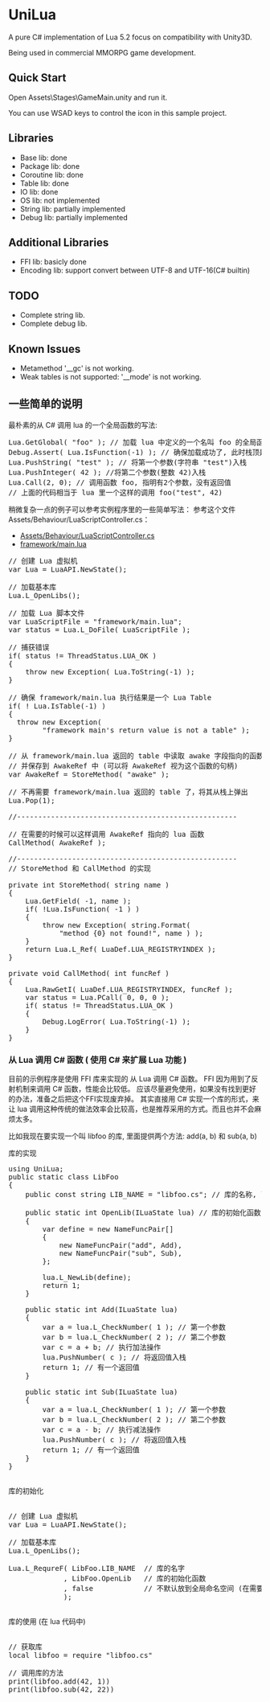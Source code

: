 # UniLua #

A pure C# implementation of Lua 5.2 focus on compatibility with Unity3D.

Being used in commercial MMORPG game development.

## Quick Start ##

Open Assets\Stages\GameMain.unity and run it.

You can use WSAD keys to control the icon in this sample project.

## Libraries ##

*   Base lib: done
*   Package lib: done
*   Coroutine lib: done
*   Table lib: done
*   IO lib: done
*   OS lib: not implemented
*   String lib: partially implemented
*   Debug lib: partially implemented

## Additional Libraries ##

*   FFI lib: basicly done
*   Encoding lib: support convert between UTF-8 and UTF-16(C# builtin)

## TODO ##

*   Complete string lib.
*   Complete debug lib.

## Known Issues ##

*   Metamethod '__gc' is not working.
*   Weak tables is not supported: '__mode' is not working.

## 一些简单的说明 ##

最朴素的从 C# 调用 lua 的一个全局函数的写法:

<pre>
Lua.GetGlobal( "foo" ); // 加载 lua 中定义的一个名叫 foo 的全局函数到堆栈
Debug.Assert( Lua.IsFunction(-1) ); // 确保加载成功了, 此时栈顶是函数 foo
Lua.PushString( "test" ); // 将第一个参数(字符串 "test")入栈
Lua.PushInteger( 42 ); //将第二个参数(整数 42)入栈
Lua.Call(2, 0); // 调用函数 foo, 指明有2个参数，没有返回值
// 上面的代码相当于 lua 里一个这样的调用 foo("test", 42)
</pre>


稍微复杂一点的例子可以参考实例程序里的一些简单写法：
参考这个文件 Assets/Behaviour/LuaScriptController.cs：

* <a href="https://github.com/xebecnan/UniLua/blob/master/Assets/Behaviour/LuaScriptController.cs">Assets/Behaviour/LuaScriptController.cs</a>
* <a href="https://github.com/xebecnan/UniLua/blob/master/Assets/StreamingAssets/LuaRoot/framework/main.lua">framework/main.lua</a>

<pre>
// 创建 Lua 虚拟机
var Lua = LuaAPI.NewState();

// 加载基本库
Lua.L_OpenLibs();

// 加载 Lua 脚本文件
var LuaScriptFile = "framework/main.lua";
var status = Lua.L_DoFile( LuaScriptFile );

// 捕获错误
if( status != ThreadStatus.LUA_OK )
{
    throw new Exception( Lua.ToString(-1) );
}

// 确保 framework/main.lua 执行结果是一个 Lua Table
if( ! Lua.IsTable(-1) )
{
  throw new Exception(
		"framework main's return value is not a table" );
}

// 从 framework/main.lua 返回的 table 中读取 awake 字段指向的函数
// 并保存到 AwakeRef 中 (可以将 AwakeRef 视为这个函数的句柄)
var AwakeRef = StoreMethod( "awake" );

// 不再需要 framework/main.lua 返回的 table 了，将其从栈上弹出
Lua.Pop(1);

//----------------------------------------------------

// 在需要的时候可以这样调用 AwakeRef 指向的 lua 函数
CallMethod( AwakeRef );

//----------------------------------------------------
// StoreMethod 和 CallMethod 的实现

private int StoreMethod( string name )
{
	Lua.GetField( -1, name );
	if( !Lua.IsFunction( -1 ) )
	{
		throw new Exception( string.Format(
			"method {0} not found!", name ) );
	}
	return Lua.L_Ref( LuaDef.LUA_REGISTRYINDEX );
}

private void CallMethod( int funcRef )
{
	Lua.RawGetI( LuaDef.LUA_REGISTRYINDEX, funcRef );
	var status = Lua.PCall( 0, 0, 0 );
	if( status != ThreadStatus.LUA_OK )
	{
		Debug.LogError( Lua.ToString(-1) );
	}
}
</pre>

### 从 Lua 调用 C# 函数 ( 使用 C# 来扩展 Lua 功能 ) ###

目前的示例程序是使用 FFI 库来实现的 从 Lua 调用 C# 函数。
FFI 因为用到了反射机制来调用 C# 函数，性能会比较低。
应该尽量避免使用，如果没有找到更好的办法，准备之后把这个FFI实现废弃掉。
其实直接用 C# 实现一个库的形式，来让 lua 调用这种传统的做法效率会比较高，也是推荐采用的方式。而且也并不会麻烦太多。

比如我现在要实现一个叫 libfoo 的库, 里面提供两个方法: add(a, b) 和 sub(a, b)

库的实现

<pre>
using UniLua;
public static class LibFoo
{
    public const string LIB_NAME = "libfoo.cs"; // 库的名称, 可以是任意字符串
    
    public static int OpenLib(ILuaState lua) // 库的初始化函数
    {
        var define = new NameFuncPair[]
        {
            new NameFuncPair("add", Add),
            new NameFuncPair("sub", Sub),
        };
        
        lua.L_NewLib(define);
        return 1;
    }
    
    public static int Add(ILuaState lua)
    {
        var a = lua.L_CheckNumber( 1 ); // 第一个参数
        var b = lua.L_CheckNumber( 2 ); // 第二个参数
        var c = a + b; // 执行加法操作
        lua.PushNumber( c ); // 将返回值入栈
        return 1; // 有一个返回值
    }
    
    public static int Sub(ILuaState lua)
    {
        var a = lua.L_CheckNumber( 1 ); // 第一个参数
        var b = lua.L_CheckNumber( 2 ); // 第二个参数
        var c = a - b; // 执行减法操作
        lua.PushNumber( c ); // 将返回值入栈
        return 1; // 有一个返回值
    }
}

</pre>

库的初始化

<pre>

// 创建 Lua 虚拟机
var Lua = LuaAPI.NewState();

// 加载基本库
Lua.L_OpenLibs();

Lua.L_RequreF( LibFoo.LIB_NAME  // 库的名字
             , LibFoo.OpenLib   // 库的初始化函数
             , false            // 不默认放到全局命名空间 (在需要的地方用require获取)
             );

</pre>

库的使用 (在 lua 代码中)

<pre>

// 获取库
local libfoo = require "libfoo.cs"

// 调用库的方法
print(libfoo.add(42, 1))
print(libfoo.sub(42, 22))

</pre>
